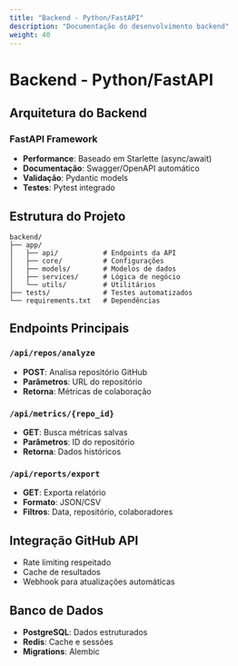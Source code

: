 ```yaml
---
title: "Backend - Python/FastAPI"
description: "Documentação do desenvolvimento backend"
weight: 40
---
```


# Backend - Python/FastAPI

## Arquitetura do Backend

### FastAPI Framework
- **Performance**: Baseado em Starlette (async/await)
- **Documentação**: Swagger/OpenAPI automático
- **Validação**: Pydantic models
- **Testes**: Pytest integrado

## Estrutura do Projeto

```
backend/
├── app/
│   ├── api/           # Endpoints da API
│   ├── core/          # Configurações
│   ├── models/        # Modelos de dados
│   ├── services/      # Lógica de negócio
│   └── utils/         # Utilitários
├── tests/             # Testes automatizados
└── requirements.txt   # Dependências
```

## Endpoints Principais

### `/api/repos/analyze`
- **POST**: Analisa repositório GitHub
- **Parâmetros**: URL do repositório
- **Retorna**: Métricas de colaboração

### `/api/metrics/{repo_id}`
- **GET**: Busca métricas salvas
- **Parâmetros**: ID do repositório
- **Retorna**: Dados históricos

### `/api/reports/export`
- **GET**: Exporta relatório
- **Formato**: JSON/CSV
- **Filtros**: Data, repositório, colaboradores

## Integração GitHub API
- Rate limiting respeitado
- Cache de resultados
- Webhook para atualizações automáticas

## Banco de Dados
- **PostgreSQL**: Dados estruturados
- **Redis**: Cache e sessões
- **Migrations**: Alembic